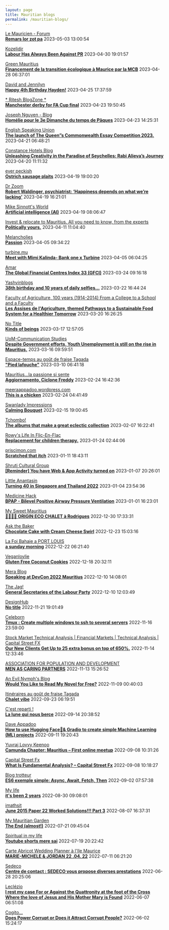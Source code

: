 ```yaml
---
layout: page
title: Mauritian blogs
permalink: /mauritian-blogs/
---
```


[Le Mauricien - Forum](https://www.lemauricien.com/category/opinions/forum/)  
**[Remars lor zot pa](https://www.lemauricien.com/le-mauricien/remars-lor-zot-pa/554810/)**  2023-05-03 13:00:54

[Kozelidir](http://kozelidir.blogspot.com/)  
**[Labour Has Always Been Against PR](http://kozelidir.blogspot.com/2023/04/labour-has-always-been-against-pr.html)**  2023-04-30 19:01:57

[Green Mauritius](https://greenmauritius.blogspot.com/)  
**[Financement de la transition écologique à Maurice par la MCB](https://greenmauritius.blogspot.com/2023/04/financement-de-la-transition-ecologique.html)**  2023-04-28 06:37:01

[David and Jennilyn](https://davidandjennilyn.com)  
**[Happy 4th Birthday Hayden!](https://davidandjennilyn.com/2023/04/25/happy-4th-birthday-hayden/)**  2023-04-25 17:37:59

[* Ritesh BlogZone *](https://ritesh2103.wordpress.com)  
**[Manchester derby for FA Cup final](https://ritesh2103.wordpress.com/2023/04/23/manchester-derby-for-fa-cup-final/)**  2023-04-23 19:50:45

[Joseph Nguyen - Blog](https://josephnguyenmahebourg.blogspot.com/)  
**[Homélie pour le 3e Dimanche du temps de Pâques](https://josephnguyenmahebourg.blogspot.com/2023/04/homelie-pour-le-3e-dimanche-du-temps-de.html)**  2023-04-23 14:25:31

[English Speaking Union](https://www.esumauritius.org)  
**[The launch of The Queen”s Commonwealth Essay Competition 2023.](https://www.esumauritius.org/essay-competition/the-launch-of-the-queens-commonwealth-essay-competition-2023/)**  2023-04-21 06:48:21

[Constance Hotels Blog](https://blog.constancehotels.com)  
**[Unleashing Creativity in the Paradise of Seychelles: Rabi Alieva’s Journey](https://blog.constancehotels.com/unleashing-creativity-in-the-paradise-of-seychelles-rabi-alievas-journey/)**  2023-04-20 11:11:32

[ever peckish](https://everpeckish.com)  
**[Ostrich sausage plaits](https://everpeckish.com/ostrich-sausage-plaits/?utm_source=rss&utm_medium=rss&utm_campaign=ostrich-sausage-plaits)**  2023-04-19 19:00:20

[Dr Zoom](https://zoomdr.blogspot.com/)  
**[Robert Waldinger, psychiatrist: ‘Happiness depends on what we’re lacking’](https://zoomdr.blogspot.com/2023/04/robert-waldinger-psychiatrist-happiness.html)**  2023-04-19 16:21:01

[Mike Sinnott's World](https://msinnott.net)  
**[Artificial intelligence (AI)](https://msinnott.net/2023/04/19/artificial-intelligence-ai/)**  2023-04-19 08:06:47

[Invest & relocate to Mauritius. All you need to know, from the experts](https://relocationmauritius.wordpress.com)  
**[Politically yours.](https://relocationmauritius.wordpress.com/2023/04/11/politically-yours/)**  2023-04-11 11:04:40

[Melancholies](https://faustianmatters.blogspot.com/)  
**[Passion](https://faustianmatters.blogspot.com/2023/04/passion.html)**  2023-04-05 09:34:22

[turbine.mu](https://turbine.mu)  
**[Meet with Mimi Kalinda- Bank one x Turbine](https://turbine.mu/2023/04/05/meet-with-mimi-kalinda-bank-one-x-turbine/)**  2023-04-05 06:04:25

[Amar](https://amarbheenick.blogspot.com/)  
**[The Global Financial Centres Index 33 (GFCI)](https://amarbheenick.blogspot.com/2023/03/the-global-financial-centres-index-33.html)**  2023-03-24 09:16:18

[Yashvinblogs](https://yashvinblogs.com)  
**[38th birthday and 10 years of daily selfies…](https://yashvinblogs.com/2023/03/22/happy-birthday-2023/)**  2023-03-22 16:44:24

[Faculty of Agriculture, 100 years (1914-2014)         From a College to a School and a Faculty](https://facultyagriculture.blogspot.com/)  
**[Les Assises de l'Agriculture, themed Pathways to a Sustainable Food System for a Healthier Tomorrow](https://facultyagriculture.blogspot.com/2023/03/les-assises-de-lagriculture-themed.html)**  2023-03-20 16:26:25

[No Title](https://vintishgokool.blogspot.com/)  
**[Kinds of beings](https://vintishgokool.blogspot.com/2023/03/kinds-of-beings.html)**  2023-03-17 12:57:05

[UoM-Communication Studies](https://comstudies.wordpress.com)  
**[Despite Government efforts, Youth Unemployment is still on the rise in Mauritius.](https://comstudies.wordpress.com/2023/03/16/despite-government-efforts-youth-unemployment-is-still-on-the-rise-in-mauritius/)**  2023-03-16 09:59:51

[Espace-temps au goût de fraise Tagada](http://gadatagada.blogspot.com/)  
**["Pied lafouche"](http://gadatagada.blogspot.com/2023/03/pied-lafouche.html)**  2023-03-10 06:41:18

[Mauritius...la passione si sente](https://mauritiuslapassionesisente.blogspot.com/)  
**[Aggiornamento, Ciclone Freddy](https://mauritiuslapassionesisente.blogspot.com/2023/02/freddy-passera-da-grand-baie-alle-17.html)**  2023-02-24 16:42:36

[meeraappadoo.wordpress.com](https://meeraappadoo.wordpress.com)  
**[This is a chicken](https://meeraappadoo.wordpress.com/2023/02/24/this-is-a-chicken/)**  2023-02-24 04:41:49

[Swanlady Impressions](https://swanlady-impressions.blogspot.com/)  
**[Calming Bouquet](https://swanlady-impressions.blogspot.com/2023/02/calming-bouquet.html)**  2023-02-15 19:00:45

[Tchombo!](https://tchombo.blogspot.com/)  
**[The albums that make a great eclectic collection](https://tchombo.blogspot.com/2023/01/the-albums-that-make-great-eclectic.html)**  2023-02-07 16:22:41

[Rowy's Life In Flic-En-Flac](https://flicenflac.blogspot.com/)  
**[Replacement for children therapy.](https://flicenflac.blogspot.com/2023/01/replacement-for-children-therapy.html)**  2023-01-24 02:44:06

[priscimon.com](https://priscimon.com/blog)  
**[Scratched that itch](https://priscimon.com/blog/2023/01/11/scratched-that-itch/)**  2023-01-11 18:43:11

[Shruti Cultural Group](https://shruticulturalgroup.blogspot.com/)  
**[[Reminder] You have Web & App Activity turned on](https://shruticulturalgroup.blogspot.com/2023/01/reminder-you-have-web-app-activity.html)**  2023-01-07 20:26:01

[Little Anantasin](https://littleanantasin.wordpress.com)  
**[Turning 40 in Singapore and Thailand 2022](https://littleanantasin.wordpress.com/2023/01/04/turning-40-in-singapore-and-thailand-2022/)**  2023-01-04 23:54:36

[Medicine Hack](http://www.medicinehack.com/)  
**[BPAP - Bilevel Positive Airway Pressure Ventilation](http://www.medicinehack.com/2020/04/bpap-bilevel-positive-airway-pressure.html)**  2023-01-01 16:23:01

[My Sweet Mauritius](https://mysweetmauritius.blogspot.com/)  
**[🌴🇲🇺🌴 ORIGIN ECO CHALET à Rodrigues](https://mysweetmauritius.blogspot.com/2022/12/origin-eco-chalet-rodrigues.html)**  2022-12-30 17:33:31

[Ask the Baker](https://nashbakery.blogspot.com/)  
**[Chocolate Cake with Cream Cheese Swirl](https://nashbakery.blogspot.com/2022/12/chocolate-cake-with-cream-cheese-swirl.html)**  2022-12-23 15:03:16

[La  Foi Bahaie a PORT LOUIS](https://bahai-portlouis-ile-maurice.blogspot.com/)  
**[a sunday morning](https://bahai-portlouis-ile-maurice.blogspot.com/2008/09/sunday-morning.html)**  2022-12-22 06:21:40

[Veganlovlie](https://veganlovlie.com)  
**[Gluten Free Coconut Cookies](https://veganlovlie.com/gluten-free-coconut-cookies/)**  2022-12-18 20:32:11

[Mera Blog](https://nayarweb.com/blog)  
**[Speaking at DevCon 2022 Mauritius](https://nayarweb.com/blog/2022/speaking-at-devcon-2022-mauritius/)**  2022-12-10 14:08:01

[The Jag!](https://morisk.blogspot.com/)  
**[General Secretaries of the Labour Party](https://morisk.blogspot.com/2022/12/general-secretaries-of-labour-party.html)**  2022-12-10 12:03:49

[DesignHub](https://theolivertwistblog.blogspot.com/)  
**[No title](https://theolivertwistblog.blogspot.com/2022/11/blog-post_21.html)**  2022-11-21 19:01:49

[Celeborn](http://blog.atwin.org/)  
**[Tmux : Create multiple windows to ssh to several servers](http://blog.atwin.org/2022/11/tmux-create-multiple-windows-to-ssh-to.html)**  2022-11-16 23:59:00

[Stock Market Technical Analysis &#124; Financial Markets &#124; Technical Analysis &#124; Capital Street FX](https://dailytechnicalanalysisforexnews.blogspot.com/)  
**[Our New Clients Get Up to 25 extra bonus on top of 650%.](https://dailytechnicalanalysisforexnews.blogspot.com/2022/11/our-new-clients-get-up-to-25-extra.html)**  2022-11-14 12:33:46

[ASSOCIATION FOR POPULATION AND DEVELOPMENT](https://apdmauritius.blogspot.com/)  
**[MEN AS CARING PARTNERS](https://apdmauritius.blogspot.com/2022/11/men-as-caring-partners.html)**  2022-11-13 15:26:52

[An Evil Nymph's Blog](https://evilnymphstuff.wordpress.com)  
**[Would You Like to Read My Novel for Free?](https://evilnymphstuff.wordpress.com/2022/11/09/would-you-like-to-read-my-novel-for-free/)**  2022-11-09 00:40:03

[Itinéraires au goût de fraise Tagada](http://gadatagada-portfolio.blogspot.com/)  
**[Chalet vibe](http://gadatagada-portfolio.blogspot.com/2022/09/chalet-vibe.html)**  2022-09-23 06:19:51

[C'est reparti !](https://c-est-reparti.blogspot.com/)  
**[La lune qui nous berce](https://c-est-reparti.blogspot.com/2022/09/la-lune-qui-nous-berce.html)**  2022-09-14 20:38:52

[Dave Appadoo](https://daveappadoo.com/)  
**[How to use Hugging Face🤗& Gradio to create simple Machine Learning (ML) projects](https://daveappadoo.com/how-to-use-hugging-face-gradio-to-create-simple-machine-learning-ml-projects/)**  2022-09-11 19:20:43

[Yuvraj Lovvy Keenoo](https://lovvy.wordpress.com)  
**[Camunda Chapter: Mauritius – First online meetup](https://lovvy.wordpress.com/2022/09/08/camunda-chapter-mauritius-first-online-meetup/)**  2022-09-08 10:31:26

[Capital Street Fx](https://capital-streetfx.blogspot.com/)  
**[What Is Fundamental Analysis? – Capital Street Fx](https://capital-streetfx.blogspot.com/2022/09/what-is-fundamental-analysis-capital.html)**  2022-09-08 10:18:27

[Blog trotteur](https://patoutafeca.blogspot.com/)  
**[ES6 exemple simple: Async, Await, Fetch, Then](https://patoutafeca.blogspot.com/2022/09/es6-exemple-simple-async-await-fetch.html)**  2022-09-02 07:57:38

[My life](https://myanonymouslife24.blogspot.com/)  
**[it's been 2 years](https://myanonymouslife24.blogspot.com/2022/08/its-been-2-years.html)**  2022-08-30 09:08:01

[imathsit](https://imathsit.blogspot.com/)  
**[June 2015 Paper 22 Worked Solutions!!! Part 3](https://imathsit.blogspot.com/2022/08/june-2015-paper-22-solutions-part-3.html)**  2022-08-07 16:37:31

[My Mauritian Garden](https://mymauritiangarden.wordpress.com)  
**[The End (almost!)](https://mymauritiangarden.wordpress.com/2022/07/21/the-end-almost/)**  2022-07-21 09:45:04

[Spiritual in my life](https://spiritualinlife23.blogspot.com/)  
**[Youtube shorts mere sai](https://spiritualinlife23.blogspot.com/2022/07/youtube-shorts-mere-sai_19.html)**  2022-07-19 20:22:42

[Carte Abricot Wedding Planner à l'Ile Maurice](https://carteabricotwedding.blogspot.com/)  
**[MARIE-MICHELE & JORDAN  22 .04. 22](https://carteabricotwedding.blogspot.com/2022/06/mariage-flic-en-flac-22-04-22.html)**  2022-07-11 06:21:20

[Sedeco](https://sedecobtob.blogspot.com/)  
**[Centre de contact : SEDECO vous propose diverses prestations](https://sedecobtob.blogspot.com/2022/06/centre-de-contact-sedeco-vous-propose.html)**  2022-06-28 20:25:06

[Leclézio](https://lleclezio.blogspot.com/)  
**[I rest my case For or Against the Quattronity  at the foot of the Cross Where the love of Jesus and His Mother Mary is Found](https://lleclezio.blogspot.com/2022/06/i-rest-my-case-for-or-against.html)**  2022-06-07 06:51:08

[Cogito...](https://patil-hunma.blogspot.com/)  
**[Does Power Corrupt or Does it Attract Corrupt People?](https://patil-hunma.blogspot.com/2022/06/does-power-corrupt-or-does-it-attract.html)**  2022-06-02 15:24:17

<div style="height:0;width:0;overflow:hidden;"></div>